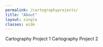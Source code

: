 ```yaml
---
permalink: /cartographyprojects/
title: "About"
layout: single
classes: wide
---
```


Cartography Project 1
Cartography Project 2
